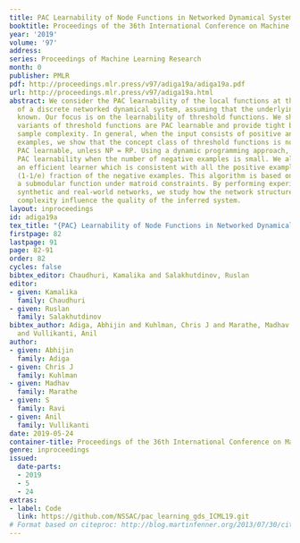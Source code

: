 ```yaml
---
title: PAC Learnability of Node Functions in Networked Dynamical Systems
booktitle: Proceedings of the 36th International Conference on Machine Learning
year: '2019'
volume: '97'
address: 
series: Proceedings of Machine Learning Research
month: 0
publisher: PMLR
pdf: http://proceedings.mlr.press/v97/adiga19a/adiga19a.pdf
url: http://proceedings.mlr.press/v97/adiga19a.html
abstract: We consider the PAC learnability of the local functions at the vertices
  of a discrete networked dynamical system, assuming that the underlying network is
  known. Our focus is on the learnability of threshold functions. We show that several
  variants of threshold functions are PAC learnable and provide tight bounds on the
  sample complexity. In general, when the input consists of positive and negative
  examples, we show that the concept class of threshold functions is not efficiently
  PAC learnable, unless NP = RP. Using a dynamic programming approach, we show efficient
  PAC learnability when the number of negative examples is small. We also present
  an efficient learner which is consistent with all the positive examples and at least
  (1-1/e) fraction of the negative examples. This algorithm is based on maximizing
  a submodular function under matroid constraints. By performing experiments on both
  synthetic and real-world networks, we study how the network structure and sample
  complexity influence the quality of the inferred system.
layout: inproceedings
id: adiga19a
tex_title: "{PAC} Learnability of Node Functions in Networked Dynamical Systems"
firstpage: 82
lastpage: 91
page: 82-91
order: 82
cycles: false
bibtex_editor: Chaudhuri, Kamalika and Salakhutdinov, Ruslan
editor:
- given: Kamalika
  family: Chaudhuri
- given: Ruslan
  family: Salakhutdinov
bibtex_author: Adiga, Abhijin and Kuhlman, Chris J and Marathe, Madhav and Ravi, S
  and Vullikanti, Anil
author:
- given: Abhijin
  family: Adiga
- given: Chris J
  family: Kuhlman
- given: Madhav
  family: Marathe
- given: S
  family: Ravi
- given: Anil
  family: Vullikanti
date: 2019-05-24
container-title: Proceedings of the 36th International Conference on Machine Learning
genre: inproceedings
issued:
  date-parts:
  - 2019
  - 5
  - 24
extras:
- label: Code
  link: https://github.com/NSSAC/pac_learning_gds_ICML19.git
# Format based on citeproc: http://blog.martinfenner.org/2013/07/30/citeproc-yaml-for-bibliographies/
---
```

